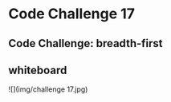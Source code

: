 # Code Challenge 17

## Code Challenge: breadth-first

## whiteboard
![](img/challenge 17.jpg)





